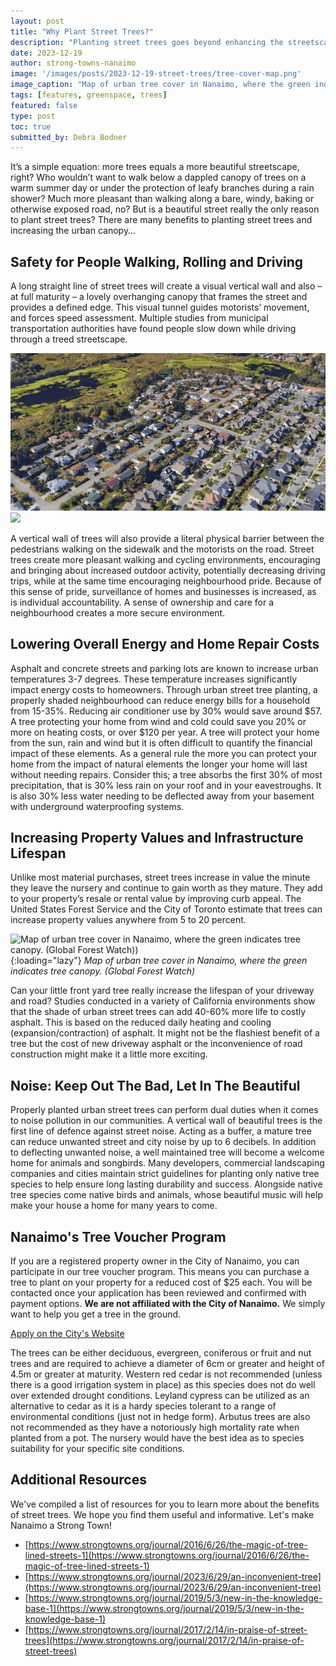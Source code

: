 ```yaml
---
layout: post
title: "Why Plant Street Trees?"
description: "Planting street trees goes beyond enhancing the streetscape's beauty; it offers various advantages. Besides creating an aesthetically pleasing environment, street trees contribute to safety by guiding traffic and creating a physical barrier between pedestrians and vehicles. They foster community well-being, encouraging outdoor activities, reducing driving, and increasing neighborhood pride. Additionally, urban street trees help lower energy costs by providing shade, potentially saving households up to 35%. "
date: 2023-12-19
author: strong-towns-nanaimo
image: '/images/posts/2023-12-19-street-trees/tree-cover-map.png'
image_caption: "Map of urban tree cover in Nanaimo, where the green indicates tree canopy. (Global Forest Watch)"
tags: [features, greenspace, trees]
featured: false
type: post
toc: true
submitted_by: Debra Bodner
---
```


It’s a simple equation: more trees equals a more beautiful streetscape, right? Who wouldn’t want to walk below a dappled canopy of trees on a warm summer day or under the protection of leafy branches during a rain shower? Much more pleasant than walking along a bare, windy, baking or otherwise exposed road, no? But is a beautiful street really the only reason to plant street trees? There are many benefits to planting street trees and increasing the urban canopy…

## Safety for People Walking, Rolling and Driving

A long straight line of street trees will create a visual vertical wall and also – at full maturity – a lovely overhanging canopy that frames the street and provides a defined edge. This visual tunnel guides motorists’ movement, and forces speed assessment. Multiple studies from municipal transportation authorities have found people slow down while driving through a treed streetscape. 

<div class="gallery-box">
  <div class="gallery">
    <img src="/images/posts/2023-12-19-street-trees/poets-trail-drive-3d.png" loading="lazy">
    <img src="/images/posts/2023-12-19-street-trees/thunderbird-drive-3d.png" loading="lazy">
    </div>
</div>

A vertical wall of trees will also provide a literal physical barrier between the pedestrians walking on the sidewalk and the motorists on the road. Street trees create more pleasant walking and cycling environments, encouraging and bringing about increased outdoor activity, potentially decreasing driving trips, while at the same time encouraging neighbourhood pride. Because of this sense of pride, surveillance of homes and businesses is increased, as is individual accountability. A sense of ownership and care for a neighbourhood creates a more secure environment.

## Lowering Overall Energy and Home Repair Costs

Asphalt and concrete streets and parking lots are known to increase urban temperatures 3-7 degrees. These temperature increases significantly impact energy costs to homeowners. Through urban street tree planting, a properly shaded neighbourhood can reduce energy bills for a household from 15-35%. Reducing air conditioner use by 30% would save around $57. A tree protecting your home from wind and cold could save you 20% or more on heating costs, or over $120 per year. A tree will protect your home from the sun, rain and wind but it is often difficult to quantify the financial impact of these elements. As a general rule the more you can protect your home from the impact of natural elements the longer your home will last without needing repairs. Consider this; a tree absorbs the first 30% of most precipitation, that is 30% less rain on your roof and in your eavestroughs. It is also 30% less water needing to be deflected away from your basement with underground waterproofing systems.

## Increasing Property Values and Infrastructure Lifespan

Unlike most material purchases, street trees increase in value the minute they leave the nursery and continue to gain worth as they mature. They add to your property’s resale or rental value by improving curb appeal. The United States Forest Service and the City of Toronto estimate that trees can increase property values anywhere from 5 to 20 percent.

![Map of urban tree cover in Nanaimo, where the green indicates tree canopy. (Global Forest Watch))]({{site.baseurl}}/images/posts/2023-12-19-street-trees/tree-cover-map.png){:loading="lazy"}
*Map of urban tree cover in Nanaimo, where the green indicates tree canopy. (Global Forest Watch)*

Can your little front yard tree really increase the lifespan of your driveway and road? Studies conducted in a variety of California environments show that the shade of urban street trees can add 40-60% more life to costly asphalt. This is based on the reduced daily heating and cooling (expansion/contraction) of asphalt. It might not be the flashiest benefit of a tree but the cost of new driveway asphalt or the inconvenience of road construction might make it a little more exciting.

## Noise: Keep Out The Bad, Let In The Beautiful

Properly planted urban street trees can perform dual duties when it comes to noise pollution in our communities. A vertical wall of beautiful trees is the first line of defence against street noise. Acting as a buffer, a mature tree can reduce unwanted street and city noise by up to 6 decibels. In addition to deflecting unwanted noise, a well maintained tree will become a welcome home for animals and songbirds. Many developers, commercial landscaping companies and cities maintain strict guidelines for planting only native tree species to help ensure long lasting durability and success. Alongside native tree species come native birds and animals, whose beautiful music will help make your house a home for many years to come.

## Nanaimo's Tree Voucher Program

If you are a registered property owner in the City of Nanaimo, you can participate in our tree voucher program. This means you can purchase a tree to plant on your property for a reduced cost of $25 each. You will be contacted once your application has been reviewed and confirmed with payment options. **We are not affiliated with the City of Nanaimo.** We simply want to help you get a tree in the ground.

<div id="sidewalking-victoria-button">
  <a href="https://www.nanaimo.ca/city-services/home-property/animals-trees-gardens/tree-voucher-program">Apply on the City's Website</a>
  <div class="banner_bg lazy loaded" data-bg="" data-ll-status="entered"></div>
</div>

The trees can be either deciduous, evergreen, coniferous or fruit and nut trees and are required to achieve a diameter of 6cm or greater and height of 4.5m or greater at maturity. Western red cedar is not recommended (unless there is a good irrigation system in place) as this species does not do well over extended drought conditions. Leyland cypress can be utilized as an alternative to cedar as it is a hardy species tolerant to a range of environmental conditions (just not in hedge form). Arbutus trees are also not  recommended as they have a notoriously high mortality rate when planted from a pot.
The nursery would have the best idea as to species suitability for your specific site conditions.

## Additional Resources

We've compiled a list of resources for you to learn more about the benefits of street trees. We hope you find them useful and informative. Let's make Nanaimo a Strong Town!

- [https://www.strongtowns.org/journal/2016/6/26/the-magic-of-tree-lined-streets-1](https://www.strongtowns.org/journal/2016/6/26/the-magic-of-tree-lined-streets-1)
- [https://www.strongtowns.org/journal/2023/6/29/an-inconvenient-tree](https://www.strongtowns.org/journal/2023/6/29/an-inconvenient-tree)
- [https://www.strongtowns.org/journal/2019/5/3/new-in-the-knowledge-base-1](https://www.strongtowns.org/journal/2019/5/3/new-in-the-knowledge-base-1)
- [https://www.strongtowns.org/journal/2017/2/14/in-praise-of-street-trees](https://www.strongtowns.org/journal/2017/2/14/in-praise-of-street-trees)

